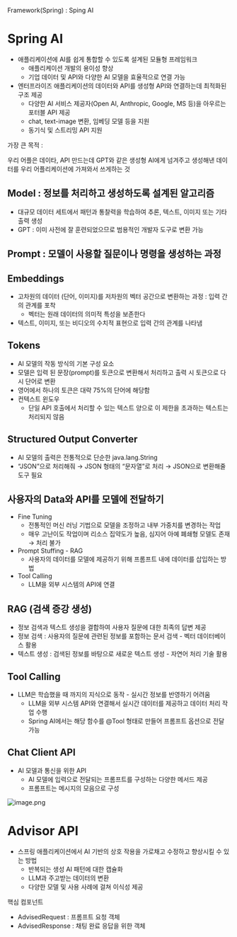 Framework(Spring) : Sping AI

# Spring AI

- 애플리케이션에 AI를 쉽게 통합할 수 있도록 설계된 모듈형 프레임워크
    - 애플리케이션 개발의 용이성 향상
    - 기업 데이터 및 API와 다양한 AI 모델을 효율적으로 연결 가능
- 엔터프라이즈 애플리케이션의 데이터와 API를 생성형 API와 연결하는데 최적화된 구조 제공
    - 다양한 AI 서비스 제공자(Open AI, Anthropic, Google, MS 등)을 아우르는 포터블 API 제공
    - chat, text-image 변환, 임베딩 모델 등을 지원
    - 동기식 및 스트리밍 API 지원

가장 큰 목적 :

우리 어플은 데이타, API 만드는데 GPT와 같은 생성형 AI에게 넘겨주고 생성해낸 데이터를 우리 어플리케이션에 가져와서 쓰게하는 것

## Model : 정보를 처리하고 생성하도록 설계된 알고리즘

- 대규모 데이터 세트에서 패턴과 통찰력을 학습하여 추론, 텍스트, 이미지 또는 기타 출력 생성
- GPT : 이미 사전에 잘 훈련되었으므로 범용적인 개발자 도구로 변환 가능

## Prompt : 모델이 사용할 질문이나 명령을 생성하는 과정

## Embeddings

- 고차원의 데이터 (단어, 이미지)를 저차원의 벡터 공간으로 변환하는 과정 : 입력 간의 관계를 포착
    - 벡터는 원래 데이터의 의미적 특성을 보존한다
- 텍스트, 이미지, 또는 비디오의 수치적 표현으로 입력 간의 관계를 나타냄

## Tokens

- AI 모델의 작동 방식의 기본 구성 요소
- 모델은 입력 된 문장(prompt)를 토큰으로 변환해서 처리하고 출력 시 토큰으로 다시 단어로 변환
- 영어에서 하나의 토큰은 대략 75%의 단어에 해당함
- 컨텍스트 윈도우
    - 단일 API 호출에서 처리할 수 있는 텍스트 양으로 이 제한을 초과하는 텍스트는 처리되지 않음

## Structured Output Converter

- AI 모델의 출력은 전통적으로 단순한 java.lang.String
- “JSON”으로 처리해줘 → JSON 형태의 “문자열”로 처리 → JSON으로 변환해줄 도구 필요

## 사용자의 Data와 API를 모델에 전달하기

- Fine Tuning
    - 전통적인 머신 러닝 기법으로 모델을 조정하고 내부 가중치를 변경하는 작업
    - 매우 고난이도 작업이며 리소스 집약도가 높음, 심지어 아예 폐쇄형 모델도 존재 → 처리 불가
- Prompt Stuffing - RAG
    - 사용자의 데이터를 모델에 제공하기 위해 프롬프트 내에 데이터를 삽입하는 방법
- Tool Calling
    - LLM을 외부 시스템의 API에 연결

## RAG (검색 증강 생성)

- 정보 검색과 텍스트 생성을 결합하여 사용자 질문에 대한 최족의 답변 제공
- 정보 검색 : 사용자의 질문에 관련된 정보를 포함하는 문서 검색 - 벡터 데이터베이스 활용
- 텍스트 생성 : 검색된 정보를 바탕으로 새로운 텍스트 생성 - 자연어 처리 기술 활용

## Tool Calling

- LLM은 학습했을 때 까지의 지식으로 동작 - 실시간 정보를 반영하기 어려움
    - LLM을 외부 시스템 API와 연결해서 실시간 데이터를 제공하고 데이터 처리 작업 수행
    - Spring AI에서는 해당 함수를 @Tool 형태로 만들어 프롬프트 옵션으로 전달 가능

## Chat Client API

- AI 모델과 통신을 위한 API
    - AI 모델에 입력으로 전달되는 프롬프트를 구성하는 다양한 메서드 제공
    - 프롬프트는 메시지의 모음으로 구성

![image.png](attachment:1285ad4e-8b91-40f1-9f64-082f711846e5:image.png)

# Advisor API

- 스프링 애플리케이션에서 AI 기반의 상호 작용을 가로채고 수정하고 향상시킬 수 있는 방법
    - 반복되는 생성 AI 패턴에 대한 캡슐화
    - LLM과 주고받는 데이터의 변환
    - 다양한 모델 및 사용 사례에 걸쳐 이식성 제공

핵심 컴포넌트

- AdvisedRequest : 프롬프트 요청 객체
- AdvisedResponse : 채팅 완료 응답을 위한 객체
